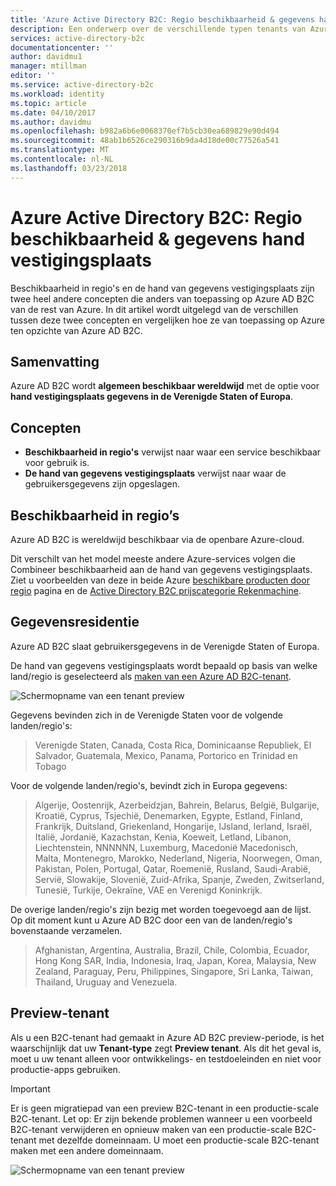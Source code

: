 ```yaml
---
title: 'Azure Active Directory B2C: Regio beschikbaarheid & gegevens hand vestigingsplaats | Microsoft Docs'
description: Een onderwerp over de verschillende typen tenants van Azure Active Directory B2C
services: active-directory-b2c
documentationcenter: ''
author: davidmu1
manager: mtillman
editor: ''
ms.service: active-directory-b2c
ms.workload: identity
ms.topic: article
ms.date: 04/10/2017
ms.author: davidmu
ms.openlocfilehash: b982a6b6e0068370ef7b5cb30ea689829e90d494
ms.sourcegitcommit: 48ab1b6526ce290316b9da4d18de00c77526a541
ms.translationtype: MT
ms.contentlocale: nl-NL
ms.lasthandoff: 03/23/2018
---
```

# <a name="azure-active-directory-b2c-region-availability--data-residency"></a>Azure Active Directory B2C: Regio beschikbaarheid & gegevens hand vestigingsplaats
Beschikbaarheid in regio's en de hand van gegevens vestigingsplaats zijn twee heel andere concepten die anders van toepassing op Azure AD B2C van de rest van Azure. In dit artikel wordt uitgelegd van de verschillen tussen deze twee concepten en vergelijken hoe ze van toepassing op Azure ten opzichte van Azure AD B2C.

## <a name="summary"></a>Samenvatting
Azure AD B2C wordt **algemeen beschikbaar wereldwijd** met de optie voor **hand vestigingsplaats gegevens in de Verenigde Staten of Europa**.

## <a name="concepts"></a>Concepten
* **Beschikbaarheid in regio's** verwijst naar waar een service beschikbaar voor gebruik is.
* **De hand van gegevens vestigingsplaats** verwijst naar waar de gebruikersgegevens zijn opgeslagen.

## <a name="region-availability"></a>Beschikbaarheid in regio’s
Azure AD B2C is wereldwijd beschikbaar via de openbare Azure-cloud. 

Dit verschilt van het model meeste andere Azure-services volgen die Combineer beschikbaarheid aan de hand van gegevens vestigingsplaats. Ziet u voorbeelden van deze in beide Azure [beschikbare producten door regio](https://azure.microsoft.com/regions/services/) pagina en de [Active Directory B2C prijscategorie Rekenmachine](https://azure.microsoft.com/pricing/details/active-directory-b2c/).

## <a name="data-residency"></a>Gegevensresidentie
Azure AD B2C slaat gebruikersgegevens in de Verenigde Staten of Europa.

De hand van gegevens vestigingsplaats wordt bepaald op basis van welke land/regio is geselecteerd als [maken van een Azure AD B2C-tenant](active-directory-b2c-get-started.md).

![Schermopname van een tenant preview](./media/active-directory-b2c-reference-tenant-type/data-residency-b2c-tenant.png)

Gegevens bevinden zich in de Verenigde Staten voor de volgende landen/regio's:

> Verenigde Staten, Canada, Costa Rica, Dominicaanse Republiek, El Salvador, Guatemala, Mexico, Panama, Portorico en Trinidad en Tobago

Voor de volgende landen/regio's, bevindt zich in Europa gegevens:

> Algerije, Oostenrijk, Azerbeidzjan, Bahrein, Belarus, België, Bulgarije, Kroatië, Cyprus, Tsjechië, Denemarken, Egypte, Estland, Finland, Frankrijk, Duitsland, Griekenland, Hongarije, IJsland, Ierland, Israël, Italië, Jordanië, Kazachstan, Kenia, Koeweit, Letland, Libanon, Liechtenstein, NNNNNN, Luxemburg, Macedonië Macedonisch, Malta, Montenegro, Marokko, Nederland, Nigeria, Noorwegen, Oman, Pakistan, Polen, Portugal, Qatar, Roemenië, Rusland, Saudi-Arabië, Servië, Slowakije, Slovenië, Zuid-Afrika, Spanje, Zweden, Zwitserland, Tunesië, Turkije, Oekraïne, VAE en Verenigd Koninkrijk.

De overige landen/regio's zijn bezig met worden toegevoegd aan de lijst.  Op dit moment kunt u Azure AD B2C door een van de landen/regio's bovenstaande verzamelen.

> Afghanistan, Argentina, Australia, Brazil, Chile, Colombia, Ecuador, Hong Kong SAR, India, Indonesia, Iraq, Japan, Korea, Malaysia, New Zealand, Paraguay, Peru, Philippines, Singapore, Sri Lanka, Taiwan, Thailand, Uruguay and Venezuela.

## <a name="preview-tenant"></a>Preview-tenant
Als u een B2C-tenant had gemaakt in Azure AD B2C preview-periode, is het waarschijnlijk dat uw **Tenant-type** zegt **Preview tenant**. Als dit het geval is, moet u uw tenant alleen voor ontwikkelings- en testdoeleinden en niet voor productie-apps gebruiken.

> [!IMPORTANT]
> Er is geen migratiepad van een preview B2C-tenant in een productie-scale B2C-tenant. Let op: Er zijn bekende problemen wanneer u een voorbeeld B2C-tenant verwijderen en opnieuw maken van een productie-scale B2C-tenant met dezelfde domeinnaam. U moet een productie-scale B2C-tenant maken met een andere domeinnaam.


![Schermopname van een tenant preview](./media/active-directory-b2c-reference-tenant-type/preview-b2c-tenant.png)
